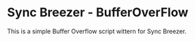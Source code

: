 # Sync Breezer - BufferOverFlow

This is a simple Buffer Overflow script wittern for Sync Breezer. 
